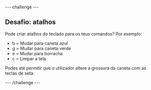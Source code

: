 \--- challenge \---

## Desafio: atalhos

Pode criar atalhos do teclado para os teus comandos? Por exemplo:

+ b = Mudar para caneta azul
+ g = Mudar para caneta verde
+ e = Mudar para borracha
+ c = Limpar a tela

Podes até permitir que o utilizador altere a grossura da caneta com as teclas de seta.

\--- /challenge \---
